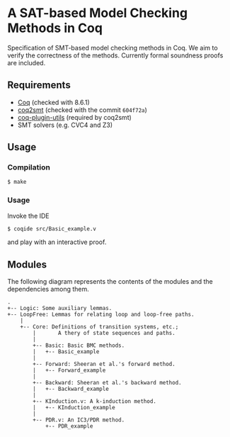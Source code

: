# A SAT-based Model Checking Methods in Coq

Specification of SMT-based model checking methods in Coq.
We aim to verify the correctness of the methods.
Currently formal soundness proofs are included.

## Requirements

- [Coq](https://coq.inria.fr) (checked with 8.6.1)
- [coq2smt](https://github.com/wangjwchn/coq2smt) (checked with the commit `604f72a`)
- [coq-plugin-utils](https://github.com/gmalecha/coq-plugin-utils) (required by coq2smt)
- SMT solvers (e.g. CVC4 and Z3)

## Usage

### Compilation

```.sh
$ make
```

### Usage

Invoke the IDE
```.sh
$ coqide src/Basic_example.v
```
and play with an interactive proof.

## Modules

The following diagram represents the contents of the modules and the dependencies among them.

```
.
+-- Logic: Some auxiliary lemmas.
+-- LoopFree: Lemmas for relating loop and loop-free paths.
    |
    +-- Core: Definitions of transition systems, etc.;
        |       A thery of state sequences and paths.
        |
        +-- Basic: Basic BMC methods.
        |   +-- Basic_example
        |
        +-- Forward: Sheeran et al.'s forward method.
        |   +-- Forward_example
        |
        +-- Backward: Sheeran et al.'s backward method.
        |   +-- Backward_example
        |
        +-- KInduction.v: A k-induction method.
        |   +-- KInduction_example
        |
        +-- PDR.v: An IC3/PDR method.
            +-- PDR_example
```            
